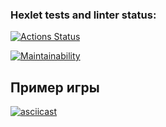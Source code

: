 ### Hexlet tests and linter status:
[![Actions Status](https://github.com/sarvanshiriev/js-starter-project-44/actions/workflows/hexlet-check.yml/badge.svg)](https://github.com/sarvanshiriev/js-starter-project-44/actions)

[![Maintainability](https://api.codeclimate.com/v1/badges/4225bca98f8f306faa67/maintainability)](https://codeclimate.com/github/sarvanshiriev/js-starter-project-44/maintainability)

## Пример игры

[![asciicast](https://asciinema.org/a/your-unique-id.svg)](https://asciinema.org/a/Cj5uxglvJEi5VPxFTrFq1EB0C)
